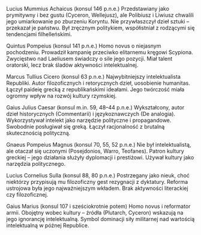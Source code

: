 Lucius Mummius Achaicus (konsul 146 p.n.e.)
Przedstawiany jako prymitywny i bez gustu (Cyceron, Wellejusz), ale Polibiusz i Liwiusz chwalili jego umiarkowanie po zburzeniu Koryntu.
Nie przywłaszczył dzieł sztuki – przekazał je państwu. Był zręcznym politykiem, współistniał z rodzącymi się tendencjami filhelleńskimi.

Quintus Pompeius (konsul 141 p.n.e.)
Homo novus o niejasnym pochodzeniu. Prowadził kampanię przeciwko elitarnemu kręgowi Scypiona.
Zwycięstwo nad Laeliusem świadczy o sile jego pozycji.
Miał talent oratorski, lecz brak śladów aktywności intelektualnej.

Marcus Tullius Cicero (konsul 63 p.n.e.)
Najwybitniejszy intelektualista Republiki.
Autor filozoficznych i retorycznych dzieł, uosobienie humanitas.
Łączył paideię grecką z republikańskimi ideałami.
Jego twórczość miała ogromny wpływ na rozwój kultury rzymskiej.

Gaius Julius Caesar (konsul m.in. 59, 48–44 p.n.e.)
Wykształcony, autor dzieł historycznych (Commentarii) i językoznawczych (De analogia).
Wykorzystywał intelekt jako narzędzie polityczne i propagandowe.
Swobodnie posługiwał się greką.
Łączył racjonalność z brutalną skutecznością polityczną.

Gnaeus Pompeius Magnus (konsul 70, 55, 52 p.n.e.)
Nie był intelektualistą, ale otaczał się uczonymi (Posejdonios, Warro, Teofanes).
Patron kultury greckiej – jego działania służyły dyplomacji i prestiżowi.
Używał kultury jako narzędzia politycznego.

Lucius Cornelius Sulla (konsul 88, 80 p.n.e.)
Postrzegany jako nieuk, choć niektórzy przypisują mu filozoficzny gest rezygnacji z dyktatury.
Reforma ustrojowa była jego najważniejszym wkładem.
Brak aktywności literackiej czy filozoficznej.

Gaius Marius (konsul 107 i sześciokrotnie potem)
Homo novus i reformator armii.
Obojętny wobec kultury – źródła (Plutarch, Cyceron) wskazują na jego ignorancję intelektualną.
Symbol dominacji siły militarnej nad wartością intelektualną w późnej Republice.
